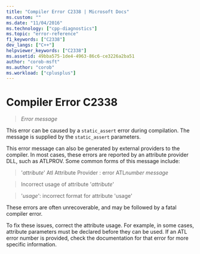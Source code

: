 ```yaml
---
title: "Compiler Error C2338 | Microsoft Docs"
ms.custom: ""
ms.date: "11/04/2016"
ms.technology: ["cpp-diagnostics"]
ms.topic: "error-reference"
f1_keywords: ["C2338"]
dev_langs: ["C++"]
helpviewer_keywords: ["C2338"]
ms.assetid: 49bba575-1de4-4963-86c6-ce3226a2ba51
author: "corob-msft"
ms.author: "corob"
ms.workload: ["cplusplus"]
---
```

# Compiler Error C2338  
  
> *Error message*  
  
This error can be caused by a `static_assert` error during compilation. The message is supplied by the `static_assert` parameters.   
  
This error message can also be generated by external providers to the compiler. In most cases, these errors are reported by an attribute provider DLL, such as ATLPROV. Some common forms of this message include:

> '*attribute*' Atl Attribute Provider : error ATL*number* *message*  
  
> Incorrect usage of attribute '*attribute*'
  
> '*usage*': incorrect format for attribute 'usage'  
  
These errors are often unrecoverable, and may be followed by a fatal compiler error.  
  
To fix these issues, correct the attribute usage. For example, in some cases, attribute parameters must be declared before they can be used. If an ATL error number is provided, check the documentation for that error for more specific information.  
